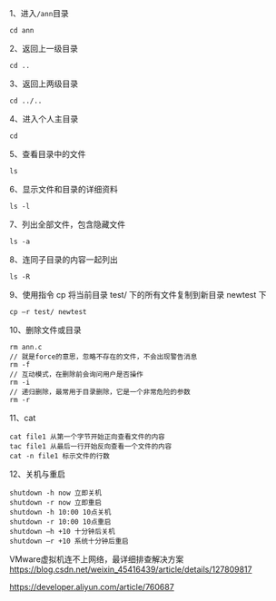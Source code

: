 1、进入`/ann`目录
```
cd ann
```
2、返回上一级目录
```
cd ..
```
3、返回上两级目录
```
cd ../..
```
4、进入个人主目录
```
cd
```
5、查看目录中的文件
```
ls
```
6、显示文件和目录的详细资料
```
ls -l
```
7、列出全部文件，包含隐藏文件
```
ls -a
```
8、连同子目录的内容一起列出
```
ls -R
```
9、使用指令 cp 将当前目录 test/ 下的所有文件复制到新目录 newtest 下
```
cp –r test/ newtest        
```
10、删除文件或目录
```
rm ann.c
// 就是force的意思，忽略不存在的文件，不会出现警告消息
rm -f
// 互动模式，在删除前会询问用户是否操作
rm -i
// 递归删除，最常用于目录删除，它是一个非常危险的参数
rm -r
```
11、cat
```
cat file1 从第一个字节开始正向查看文件的内容
tac file1 从最后一行开始反向查看一个文件的内容
cat -n file1 标示文件的行数
```
12、关机与重启
```
shutdown -h now 立即关机
shutdown -r now 立即重启
shutdown -h 10:00 10点关机
shutdown -r 10:00 10点重启
shutdown –h +10 十分钟后关机
shutdown –r +10 系统十分钟后重启
```


VMware虚拟机连不上网络，最详细排查解决方案
https://blog.csdn.net/weixin_45416439/article/details/127809817


https://developer.aliyun.com/article/760687